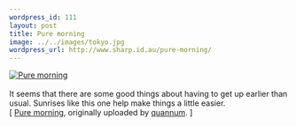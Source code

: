 ```yaml
--- 
wordpress_id: 111
layout: post
title: Pure morning
image: ../../images/tokyo.jpg
wordpress_url: http://www.sharp.id.au/pure-morning/
---
```

<div class="flickr-frame">
	<a href="http://www.flickr.com/photos/quannum/217118183/" title="photo sharing"><img src="http://static.flickr.com/78/217118183_38e69b1550_t.jpg" class="flickr-photo" alt="Pure morning" /></a><br />
</div><br />
It seems that there are some good things about having to get up earlier than usual. Sunrises like this one help make things a little easier.
<br clear="left" />
	<span class="flickr-caption" >
		[ <a href="http://www.flickr.com/photos/quannum/217118183/">Pure morning</a>, originally uploaded by <a href="http://www.flickr.com/people/quannum/">quannum</a>. ]
	</span>
